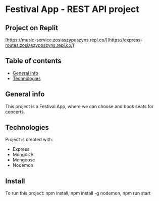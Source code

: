 # Festival App - REST API project
## Project on Replit
[https://music-service.zosiaszyposzyns.repl.co/](https://express-routes.zosiaszyposzyns.repl.co/)
## Table of contents
* [General info](#general-info)
* [Technologies](#technologies)
## General info
This project is a Festival App, where we can choose and book seats for concerts.
## Technologies
Project is created with:
* Express
* MongoDB
* Mongoose
* Nodemon
## Install
To run this project:
npm install, npm install -g nodemon, npm run start




